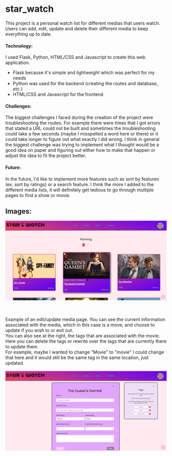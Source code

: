 # star_watch
This project is a personal watch list for different medias that users watch. Users can add, edit, update and delete
their different media to keep everything up to date.

#### Technology:

I used Flask, Python, HTML/CSS and Javascript to create this web application. 
- Flask because it's simple and lightweight which was perfect for my needs
- Python was used for the backend (creating the routes and database, etc.)
- HTML/CSS and Javascript for the frontend

#### Challenges:

The biggest challenges I faced during the creation of the project were troubleshooting the routes. For example there were times that I got errors that stated a URL could not be built 
and sometimes the troubleshooting could take a few seconds (maybe I misspelled a word here or there) or it could take longer to figure out what exactly I did wrong.
I think in general the biggest challenge was trying to implement what I thought would be a good idea on paper and figuring out either how to make that happen or adjust the idea to fit
the project better.

#### Future:

In the future, I'd like to implement more features such as sort by features (ex. sort by ratings) or a search feature. I think the more I added to the different media lists, 
it will definitely get tedious to go through multiple pages to find a show or movie.


## Images:

![Example of Planning Page](https://raw.githubusercontent.com/shann99/star_watch/master/star_watch/static/star_watch_images/planning-page.png)
<br/><br/><br/>

Example of an edit/update media page. You can see the current information associated with the media, which in this case is a move, and choose to update if you wish to or exit out. 
<br/> You can also see at the right, the tags that are associated with the movie. Here you can delete the tags or rewrite over the tags that are currently there to update them.
<br/> For example, maybe I wanted to change "Movie" to "movie" I could change that here and it would still be the same tag in the same location, just updated.
<br/><br/>
![Edit Media Page](https://raw.githubusercontent.com/shann99/star_watch/master/star_watch/static/star_watch_images/edit-media.png)
